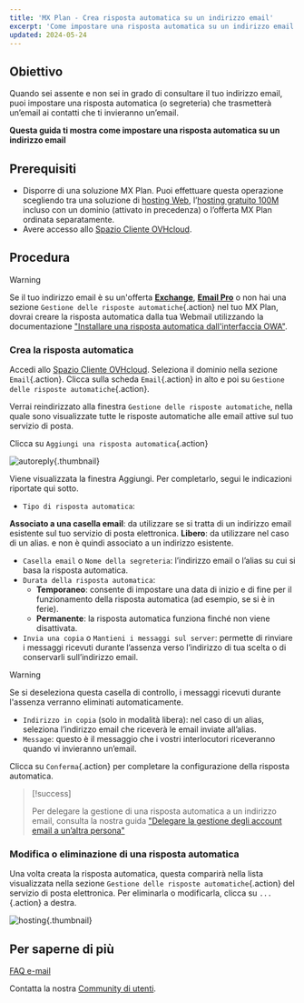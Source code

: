 ```yaml
---
title: 'MX Plan - Crea risposta automatica su un indirizzo email'
excerpt: 'Come impostare una risposta automatica su un indirizzo email'
updated: 2024-05-24
---
```


## Obiettivo

Quando sei assente e non sei in grado di consultare il tuo indirizzo email, puoi impostare una risposta automatica (o segreteria) che trasmetterà un’email ai contatti che ti invieranno un’email.

**Questa guida ti mostra come impostare una risposta automatica su un indirizzo email**

## Prerequisiti

- Disporre di una soluzione MX Plan. Puoi effettuare questa operazione scegliendo tra una soluzione di [hosting Web](/links/web/hosting), l’[hosting gratuito 100M](/links/web/domains-free-hosting) incluso con un dominio (attivato in precedenza) o l’offerta MX Plan ordinata separatamente.
- Avere accesso allo [Spazio Cliente OVHcloud](/links/manager).

## Procedura

> [!warning]
>
> Se il tuo indirizzo email è su un'offerta [**Exchange**](/links/web/emails-hosted-exchange), [**Email Pro**](/links/web/email-pro) o non hai una sezione `Gestione delle risposte automatiche`{.action} nel tuo MX Plan, dovrai creare la risposta automatica dalla tua Webmail utilizzando la documentazione ["Installare una risposta automatica dall'interfaccia OWA"](/pages/web_cloud/email_and_collaborative_solutions/using_the_outlook_web_app_webmail/owa_automatic_replies).

### Crea la risposta automatica

Accedi allo [Spazio Cliente OVHcloud](/links/manager). Seleziona il dominio nella sezione `Email`{.action}. Clicca sulla scheda `Email`{.action} in alto e poi su `Gestione delle risposte automatiche`{.action}.

Verrai reindirizzato alla finestra `Gestione delle risposte automatiche`, nella quale sono visualizzate tutte le risposte automatiche alle email attive sul tuo servizio di posta.

Clicca su `Aggiungi una risposta automatica`{.action}

![autoreply](images/email_responder01.png){.thumbnail}

Viene visualizzata la finestra Aggiungi. Per completarlo, segui le indicazioni riportate qui sotto.

- `Tipo di risposta automatica`:

**Associato a una casella email**: da utilizzare se si tratta di un indirizzo email esistente sul tuo servizio di posta elettronica.
**Libero**: da utilizzare nel caso di un alias. e non è quindi associato a un indirizzo esistente.

- `Casella email` o `Nome della segreteria`: l’indirizzo email o l’alias su cui si basa la risposta automatica.
- `Durata della risposta automatica`:
    - **Temporaneo**: consente di impostare una data di inizio e di fine per il funzionamento della risposta automatica (ad esempio, se si è in ferie).
    - **Permanente**: la risposta automatica funziona finché non viene disattivata.
- `Invia una copia` o `Mantieni i messaggi sul server`: permette di rinviare i messaggi ricevuti durante l’assenza verso l’indirizzo di tua scelta o di conservarli sull’indirizzo email.

> [!warning]
>
> Se si deseleziona questa casella di controllo, i messaggi ricevuti durante l'assenza verranno eliminati automaticamente.

- `Indirizzo in copia` (solo in modalità libera): nel caso di un alias, seleziona l’indirizzo email che riceverà le email inviate all’alias.
- `Message`: questo è il messaggio che i vostri interlocutori riceveranno quando vi invieranno un’email.

Clicca su `Conferma`{.action} per completare la configurazione della risposta automatica.

> [!success]
>
> Per delegare la gestione di una risposta automatica a un indirizzo email, consulta la nostra guida ["Delegare la gestione degli account email a un’altra persona"](/pages/web_cloud/email_and_collaborative_solutions/mx_plan/feature_delegation)

### Modifica o eliminazione di una risposta automatica

Una volta creata la risposta automatica, questa comparirà nella lista visualizzata nella sezione `Gestione delle risposte automatiche`{.action} del servizio di posta elettronica. Per eliminarla o modificarla, clicca su `...`{.action} a destra.

![hosting](images/email_responder02.png){.thumbnail}

## Per saperne di più

[FAQ e-mail](/pages/web_cloud/email_and_collaborative_solutions/mx_plan/faq-emails)

Contatta la nostra [Community di utenti](/links/community).